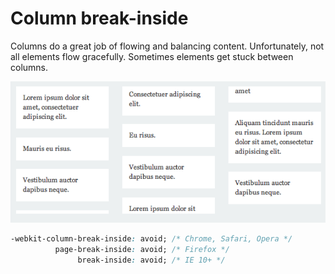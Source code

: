 # Column break-inside

Columns do a great job of flowing and balancing content. Unfortunately, not all elements flow gracefully. Sometimes elements get stuck between columns.

![Use break-inside to avoid this default behavior](../../.gitbook/assets/image%20%282%29.png)

```css
-webkit-column-break-inside: avoid; /* Chrome, Safari, Opera */
          page-break-inside: avoid; /* Firefox */
               break-inside: avoid; /* IE 10+ */
```



